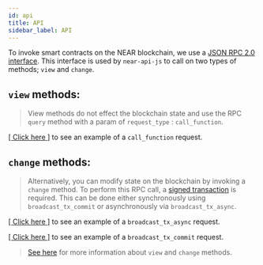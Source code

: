 ```yaml
---
id: api 
title: API
sidebar_label: API
---
```

To invoke smart contracts on the NEAR blockchain, we use a [JSON RPC 2.0 interface](/docs/api/rpc). This interface is used by `near-api-js` to call on two types of methods; `view` and `change`.

## `view` methods:

>View methods do not effect the blockchain state and use the RPC `query` method with a param of `request_type` : `call_function`.

[[ Click here ]](/docs/api/rpc#call-a-contract-function) to see an example of a `call_function` request.


## `change` methods:

>Alternatively, you can modify state on the blockchain by invoking a `change` method. To perform this RPC call, a [signed transaction](docs/tutorials/create-transactions) is required. This can be done either synchronously using `broadcast_tx_commit` or asynchronously via `broadcast_tx_async`. 

[[ Click here ]](/docs/api/rpc#send-transaction-async) to see an example of a `broadcast_tx_async` request.

[[ Click here ]](/docs/api/rpc#send-transaction-await) to see an example of a `broadcast_tx_commit` request.

<blockquote class="info">

[See here](/docs/roles/developer/contracts/assemblyscript#view-and-change-functions) for more information about `view` and `change` methods.

</blockquote>

